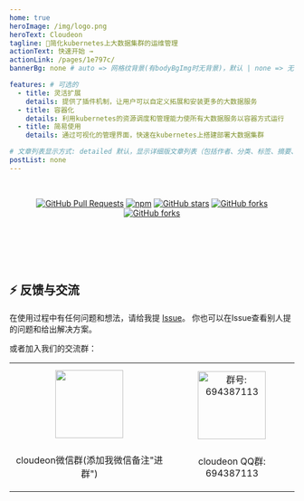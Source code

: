 ```yaml
---
home: true
heroImage: /img/logo.png
heroText: Cloudeon
tagline: 🚀简化kubernetes上大数据集群的运维管理
actionText: 快速开始 →
actionLink: /pages/1e797c/
bannerBg: none # auto => 网格纹背景(有bodyBgImg时无背景)，默认 | none => 无 | '大图地址' | background: 自定义背景样式       提示：如发现文本颜色不适应你的背景时可以到palette.styl修改$bannerTextColor变量

features: # 可选的
  - title: 灵活扩展
    details: 提供了插件机制，让用户可以自定义拓展和安装更多的大数据服务
  - title: 容器化
    details: 利用kubernetes的资源调度和管理能力使所有大数据服务以容器方式运行
  - title: 简易使用
    details: 通过可视化的管理界面，快速在kubernetes上搭建部署大数据集群

# 文章列表显示方式: detailed 默认，显示详细版文章列表（包括作者、分类、标签、摘要、分页等）| simple => 显示简约版文章列表（仅标题和日期）| none 不显示文章列表
postList: none
---
```


<style>
.become-sponsor {
  padding: 8px 20px;
  display: inline-block;
  color: #11a8cd;
  border-radius: 30px;
  box-sizing: border-box;
  border: 1px solid #11a8cd;
}
</style>

<br/>
<p align="center">
  <a href="" target="_blank"><img src="https://img.shields.io/github/stars/Pandas886/e-mapreduce" alt="GitHub Pull Requests" class="no-zoom"></a>
  <a href="" target="_blank"><img src="https://views.whatilearened.today/views/github/Pandas886/e-mapreduce.svg" alt="npm" class="no-zoom"></a>
  <a href="" target="_blank"><img src='https://img.shields.io/github/commit-activity/m/Pandas886/e-mapreduce?color=ffff00' alt='GitHub stars' class="no-zoom"></a>
  <a href="" target="_blank"><img src='https://img.shields.io/badge/all_contributors-3-orange.svg?style=flat-square' alt='GitHub forks' class="no-zoom"></a>
  <a href="" target="_blank"><img src='https://img.shields.io/github/license/Pandas886/e-mapreduce' alt='GitHub forks' class="no-zoom"></a>
</p>

<br/>


<br/>



<br/>

<!-- ## ⚡️未来...

::: tip
期待 [VuePress v2.0](https://github.com/vuepress/vuepress-next) 以及 [VitePress](https://github.com/vuejs/vitepress) 的正式发布...

届时，VuePress 1.x 编译慢的缺点将得到极大的改善。我将会视情况把主题升级至 VuePress v2.0 或 VitePress。还希望大家多多 [:sparkling_heart:支持](/pages/1b12ed/) 哟，持续关注吧~
::: -->

<br/>

<!-- ## 💎 公众号
`有趣研究社`是本人对各种有趣的、好玩的、沙雕的创意和想法以在线小网站或者文章的形式表达出来，比如：
- [小霸王游戏机](https://game.xugaoyi.com)
- [爱国头像生成器](https://avatar.xugaoyi.com/)
- [到账语音生成器](https://zfb.xugaoyi.com/)

还有更多好玩的等你去探索吧~

::: center
<img src="https://fastly.jsdelivr.net/gh/xugaoyi/image_store@master/blog/qrcode.zdqv9mlfc0g.jpg"  style="width:190px;" />
:::

<br/> -->

## ⚡ 反馈与交流

在使用过程中有任何问题和想法，请给我提 [Issue](https://github.com/xugaoyi/vuepress-theme-vdoing/issues)。
你也可以在Issue查看别人提的问题和给出解决方案。

或者加入我们的交流群：

<table>
  <tbody>
    <tr>
      <td align="center" valign="middle">
        <img src="https://cdn.staticaly.com/gh/xugaoyi/blog-gitalk-comment@master/img/0.4pp7r95mdai0.jpeg" class="no-zoom" style="width:120px;margin: 10px;">
        <p>cloudeon微信群(添加我微信备注"进群")</p>
      </td>
      <td align="center" valign="middle">
        <img :src="$withBase('/img/qrcode/qqq.webp')" alt="群号: 694387113" class="no-zoom" style="width:120px;margin: 10px;">
        <p>cloudeon QQ群: 694387113</p>
      </td>
    </tr>
  </tbody>
</table>



